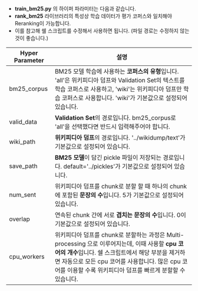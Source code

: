 - **train_bm25.py** 의 하이퍼 파라미터는 다음과 같습니다.
- **rank_bm25** 라이브러리의 특성상 학습 데이터가 평가 코퍼스와 일치해야 Reranking이 가능합니다.
- 이를 참고해 쉘 스크립트를 수정해서 사용하면 됩니다. (파일 경로는 수정하지 않는 것이 좋습니다.)
    
|Hyper Parameter|설명|
|---|---|
|bm25_corpus|BM25 모델 학습에 사용하는 **코퍼스의 유형**입니다. 'all'은 위키피디아 덤프와 Validation Set의 텍스트를 학습 코퍼스로 사용하고, 'wiki'는 위키피디아 덤프만 학습 코퍼스로 사용합니다. 'wiki'가 기본값으로 설정되어 있습니다.|
|valid_data|**Validation Set**의 경로입니다. bm25_corpus로 'all'을 선택했다면 반드시 입력해주어야 합니다.|
|wiki_path|**위키피디아 덤프**의 경로입니다. '../wikidump/text'가 기본값으로 설정되어 있습니다.|
|save_path|**BM25 모델**이 담긴 pickle 파일이 저장되는 경로입니다. default='../pickles'가 기본값으로 설정되어 있습니다.|
|num_sent|위키피디아 덤프를 chunk로 분할 할 때 하나의 chunk에 포함된 **문장의 수**입니다. 5가 기본값으로 설정되어 있습니다.|
|overlap|연속된 chunk 간에 서로 **겹치는 문장의 수**입니다. 0이 기본값으로 설정되어 있습니다.|
|cpu_workers|	위키피디아 덤프를 chunk로 분할하는 과정은 Multi-processing 으로 이루어지는데, 이때 사용할 **cpu 코어의 개수**입니다. 쉘 스크립트에서 해당 부분을 제거하면 자동으로 모든 cpu 코어를 사용합니다. 많은 cpu 코어를 이용할 수록 위키피디아 덤프를 빠르게 분할할 수 있습니다.|
